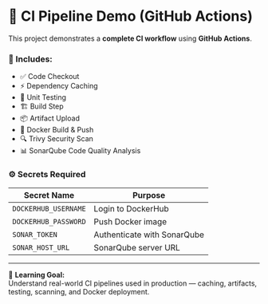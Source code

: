 # 🚀 CI Pipeline Demo (GitHub Actions)

This project demonstrates a **complete CI workflow** using **GitHub Actions**.

### 🧩 Includes:
- ✅ Code Checkout
- ⚡ Dependency Caching
- 🧪 Unit Testing
- 🏗️ Build Step
- 📦 Artifact Upload
- 🐳 Docker Build & Push
- 🔍 Trivy Security Scan
- 📊 SonarQube Code Quality Analysis

### ⚙️ Secrets Required
| Secret Name | Purpose |
|--------------|----------|
| `DOCKERHUB_USERNAME` | Login to DockerHub |
| `DOCKERHUB_PASSWORD` | Push Docker image |
| `SONAR_TOKEN` | Authenticate with SonarQube |
| `SONAR_HOST_URL` | SonarQube server URL |

---

🧠 **Learning Goal:**  
Understand real-world CI pipelines used in production — caching, artifacts, testing, scanning, and Docker deployment.
